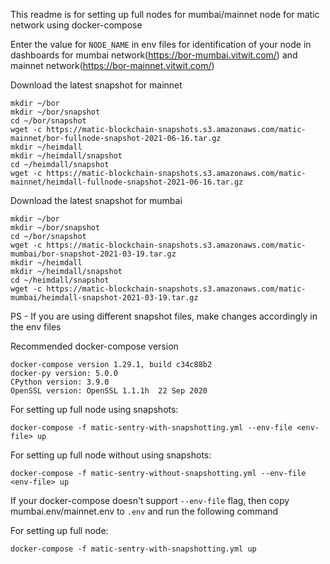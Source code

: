 This readme is for setting up full nodes for mumbai/mainnet node for matic network using docker-compose

Enter the value for `NODE_NAME` in env files for identification of your node in dashboards for mumbai network(https://bor-mumbai.vitwit.com/) and mainnet network(https://bor-mainnet.vitwit.com/)

Download the latest snapshot for mainnet
```
mkdir ~/bor
mkdir ~/bor/snapshot
cd ~/bor/snapshot
wget -c https://matic-blockchain-snapshots.s3.amazonaws.com/matic-mainnet/bor-fullnode-snapshot-2021-06-16.tar.gz
mkdir ~/heimdall
mkdir ~/heimdall/snapshot
cd ~/heimdall/snapshot
wget -c https://matic-blockchain-snapshots.s3.amazonaws.com/matic-mainnet/heimdall-fullnode-snapshot-2021-06-16.tar.gz
```

Download the latest snapshot for mumbai
```
mkdir ~/bor
mkdir ~/bor/snapshot
cd ~/bor/snapshot
wget -c https://matic-blockchain-snapshots.s3.amazonaws.com/matic-mumbai/bor-snapshot-2021-03-19.tar.gz
mkdir ~/heimdall
mkdir ~/heimdall/snapshot
cd ~/heimdall/snapshot
wget -c https://matic-blockchain-snapshots.s3.amazonaws.com/matic-mumbai/heimdall-snapshot-2021-03-19.tar.gz
```

PS - If you are using different snapshot files, make changes accordingly in the env files

Recommended docker-compose version
```
docker-compose version 1.29.1, build c34c88b2
docker-py version: 5.0.0
CPython version: 3.9.0
OpenSSL version: OpenSSL 1.1.1h  22 Sep 2020
```

For setting up full node using snapshots:
```
docker-compose -f matic-sentry-with-snapshotting.yml --env-file <env-file> up
```

For setting up full node without using snapshots:
```
docker-compose -f matic-sentry-without-snapshotting.yml --env-file <env-file> up
```

If your docker-compose doesn't support `--env-file` flag, then copy mumbai.env/mainnet.env to `.env` and run the following command

For setting up full node:
```
docker-compose -f matic-sentry-with-snapshotting.yml up
```